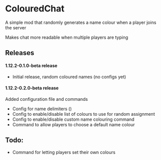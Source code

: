 # ColouredChat
A simple mod that randomly generates a name colour when a player joins the server

Makes chat more readable when multiple players are typing

## Releases
#### 1.12.2-0.1.0-beta release
- Initial release, random coloured names (no configs yet)
#### 1.12.2-0.2.0-beta release
Added configuration file and commands
- Config for name delimiters (<username>)
- Config to enable/disable list of colours to use for random assignment
- Config to enable/disable custom name colouring command
- Command to allow players to choose a default name colour 

## Todo:
- Command for letting players set their own colours
